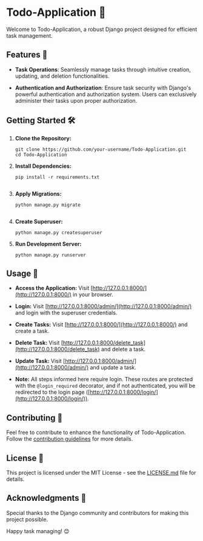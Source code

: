# Todo-Application 📝

Welcome to Todo-Application, a robust Django project designed for efficient task management.

## Features 🚀

- **Task Operations**: Seamlessly manage tasks through intuitive creation, updating, and deletion functionalities.
  
- **Authentication and Authorization**: Ensure task security with Django's powerful authentication and authorization system. Users can exclusively administer their tasks upon proper authorization.

## Getting Started 🛠️

1. **Clone the Repository:**
   ```shell
   git clone https://github.com/your-username/Todo-Application.git
   cd Todo-Application

2. **Install Dependencies:** 
    ```shell
    pip install -r requirements.txt
 

3. **Apply Migrations:** 
    ```shell
    python manage.py migrate


4. **Create Superuser:** 
    ```shell
    python manage.py createsuperuser    

5. **Run Development Server:** 
    ```shell
    python manage.py runserver    

## Usage 📌

- **Access the Application:**
  Visit [http://127.0.0.1:8000/](http://127.0.0.1:8000/) in your browser.

- **Login:**
  Visit [http://127.0.0.1:8000/admin/](http://127.0.0.1:8000/admin/) and login with the superuser credentials.

- **Create Tasks:**
  Visit [http://127.0.0.1:8000/](http://127.0.0.1:8000/) and create a task.

- **Delete Task:**
  Visit [http://127.0.0.1:8000/delete_task](http://127.0.0.1:8000/delete_task) and delete a task.

- **Update Task:**
  Visit [http://127.0.0.1:8000/admin/](http://127.0.0.1:8000/admin/) and update a task.

- **Note:**
  All steps informed here require login. These routes are protected with the `@login_required` decorator, and if not authenticated, you will be redirected to the login page ([http://127.0.0.1:8000/login/](http://127.0.0.1:8000/login/)).


## Contributing 🤝

Feel free to contribute to enhance the functionality of Todo-Application. Follow the [contribution guidelines](CONTRIBUTING.md) for more details.

## License 📄

This project is licensed under the MIT License - see the [LICENSE.md](LICENSE.md) file for details.

## Acknowledgments 🙏

Special thanks to the Django community and contributors for making this project possible.

Happy task managing! 😊






